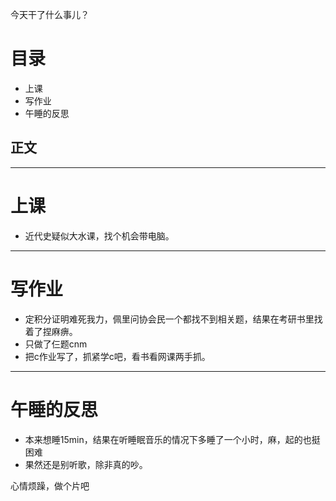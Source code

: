 今天干了什么事儿？

# 目录
- 上课
- 写作业
- 午睡的反思
## 正文
---

# 上课
- 近代史疑似大水课，找个机会带电脑。

---
# 写作业
- 定积分证明难死我力，佩里问协会民一个都找不到相关题，结果在考研书里找着了捏麻痹。
- 只做了仨题cnm
- 把c作业写了，抓紧学c吧，看书看网课两手抓。
---
# 午睡的反思
- 本来想睡15min，结果在听睡眠音乐的情况下多睡了一个小时，麻，起的也挺困难
- 果然还是别听歌，除非真的吵。

心情烦躁，做个片吧